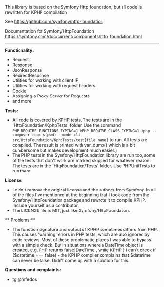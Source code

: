 This library is based on the Symfony Http foundation, but all code is rewritten for KPHP compilation

See https://github.com/symfony/http-foundation

Documentation for Symfony/HttpFoundation https://symfony.com/doc/current/components/http_foundation.html

---

**Functionality:**
- Request
- Response
- JsonResponse
- RedirectResponse
- Utilities for working with client IP
- Utilities for working with request headers
- Cookie
- Assigning a Proxy Server for Requests
- and more

**Tests:**
- All code is covered by KPHP tests. The tests are in the 'HttpFoundation/KphpTests' folder. Use the command `PHP_REQUIRE_FUNCTIONS_TYPING=1 KPHP_REQUIRE_CLASS_TYPING=1 kphp --composer-root $(pwd) --mode cli src/HttpFoundation/KphpTests/test[file name]` to run. All tests are compiled. The result is printed with var_dump() which is a bit cumbersome but makes development much easier.)
- The PHP tests in the Symfony/HttpFoundation library are run too, some of the tests that don't work are marked skipped for whatever reason. The tests are in the 'HttpFoundation/Tests' folder. Use PHPUnitTests to run them.

**License:**
- I didn't remove the original license and the authors from Symfony. In all of the files I've mentioned at the beginning that I took code from the Symfony/HttpFoundation package and rewrote it to compile KPHP. Include yourself as a contributor.
- The LICENSE file is MIT, just like Symfony/HttpFoundation.

** Problems:**
- The function signature and output of KPHP sometimes differs from PHP. This causes 'warning' errors in PHP tests, which are also ignored by code reviews. Most of these problematic places I was able to bypass with a simple check. But in situations where a DateTime object is created, e.g. PHP returns false|DateTime , while KPHP ? I can't check if ($datetime === false) - the KPHP compiler complains that $datetime can never be false. Didn't come up with a solution for this.

**Questions and complaints:**
- tg @mfedos